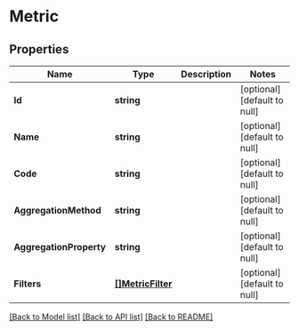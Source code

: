 # Metric

## Properties
Name | Type | Description | Notes
------------ | ------------- | ------------- | -------------
**Id** | **string** |  | [optional] [default to null]
**Name** | **string** |  | [optional] [default to null]
**Code** | **string** |  | [optional] [default to null]
**AggregationMethod** | **string** |  | [optional] [default to null]
**AggregationProperty** | **string** |  | [optional] [default to null]
**Filters** | [**[]MetricFilter**](MetricFilter.md) |  | [optional] [default to null]

[[Back to Model list]](../README.md#documentation-for-models) [[Back to API list]](../README.md#documentation-for-api-endpoints) [[Back to README]](../README.md)

